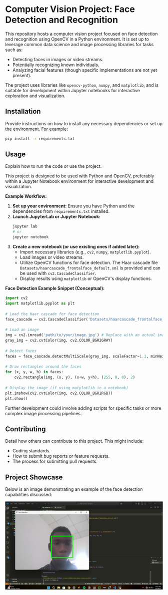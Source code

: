 # Computer Vision Project: Face Detection and Recognition

This repository hosts a computer vision project focused on face detection and recognition using OpenCV in a Python environment. It is set up to leverage common data science and image processing libraries for tasks such as:

- Detecting faces in images or video streams.
- Potentially recognizing known individuals.
- Analyzing facial features (though specific implementations are not yet present).

The project uses libraries like `opencv-python`, `numpy`, and `matplotlib`, and is suitable for development within Jupyter notebooks for interactive exploration and visualization.

## Installation

Provide instructions on how to install any necessary dependencies or set up the environment. For example:

```bash
pip install -r requirements.txt
```

## Usage

Explain how to run the code or use the project.

This project is designed to be used with Python and OpenCV, preferably within a Jupyter Notebook environment for interactive development and visualization.

**Example Workflow:**

1.  **Set up your environment:** Ensure you have Python and the dependencies from `requirements.txt` installed.
2.  **Launch JupyterLab or Jupyter Notebook:**
    ```bash
    jupyter lab
    # or
    jupyter notebook
    ```
3.  **Create a new notebook (or use existing ones if added later):**
    - Import necessary libraries (e.g., `cv2`, `numpy`, `matplotlib.pyplot`).
    - Load images or video streams.
    - Utilize OpenCV functions for face detection. The Haar cascade file `Datasets/haarcascade_frontalface_default.xml` is provided and can be used with `cv2.CascadeClassifier`.
    - Display results using `matplotlib` or OpenCV's display functions.

**Face Detection Example Snippet (Conceptual):**

```python
import cv2
import matplotlib.pyplot as plt

# Load the Haar cascade for face detection
face_cascade = cv2.CascadeClassifier('Datasets/haarcascade_frontalface_default.xml')

# Load an image
img = cv2.imread('path/to/your/image.jpg') # Replace with an actual image path
gray_img = cv2.cvtColor(img, cv2.COLOR_BGR2GRAY)

# Detect faces
faces = face_cascade.detectMultiScale(gray_img, scaleFactor=1.1, minNeighbors=5)

# Draw rectangles around the faces
for (x, y, w, h) in faces:
    cv2.rectangle(img, (x, y), (x+w, y+h), (255, 0, 0), 2)

# Display the image (if using matplotlib in a notebook)
plt.imshow(cv2.cvtColor(img, cv2.COLOR_BGR2RGB))
plt.show()
```

Further development could involve adding scripts for specific tasks or more complex image processing pipelines.

## Contributing

Detail how others can contribute to this project. This might include:

- Coding standards.
- How to submit bug reports or feature requests.
- The process for submitting pull requests.


## Project Showcase

Below is an image demonstrating an example of the face detection capabilities discussed:

![Face Detection Example](./openCV_images/my_images.png)